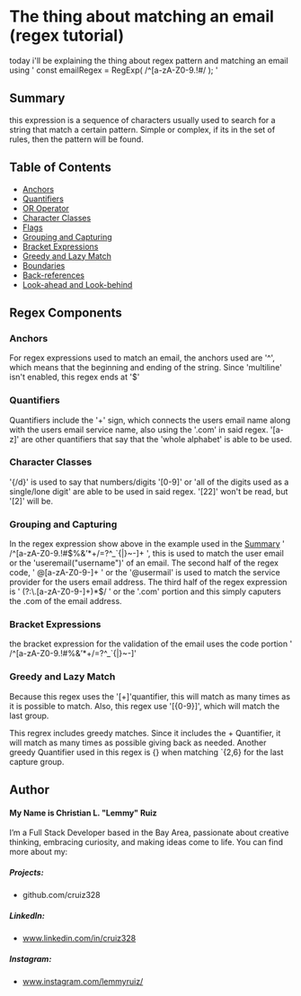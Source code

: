 # The thing about matching an email (regex tutorial)
today i'll be explaining the thing about regex pattern and matching an email using 
' const emailRegex = RegExp(
    /^[a-zA-Z0-9.!#$%&’*+/=?^_`{|}~-]+@[a-zA-Z0-9-]+(?:\.[a-zA-Z0-9-]+)*$/
  ); '

## Summary
this expression is a sequence of characters usually used to search for a string that match a certain pattern. Simple or complex, if its in the set of rules, then the pattern will be found.

## Table of Contents

- [Anchors](#anchors)
- [Quantifiers](#quantifiers)
- [OR Operator](#or-operator)
- [Character Classes](#character-classes)
- [Flags](#flags)
- [Grouping and Capturing](#grouping-and-capturing)
- [Bracket Expressions](#bracket-expressions)
- [Greedy and Lazy Match](#greedy-and-lazy-match)
- [Boundaries](#boundaries)
- [Back-references](#back-references)
- [Look-ahead and Look-behind](#look-ahead-and-look-behind)

## Regex Components
### Anchors
For regex expressions used to match an email, the anchors used are '^', 
which means that the  beginning and ending of the string. Since 'multiline' isn't enabled, this regex
ends at '$'
### Quantifiers
Quantifiers include the '+' sign, which connects the users email name along with the users email service name, also using the '.com' in said regex. '[a-z]' are other quantifiers that say that the 'whole alphabet' is able to be used.

### Character Classes
'{/d}' is used to say that numbers/digits '[0-9]' or 'all of the digits used as a single/lone digit' are able to be used in said regex. '[22]' won't be read, but '[2]' will be. 


### Grouping and Capturing
In the regex expression show above in the example used in the [Summary](#summary) ' /^[a-zA-Z0-9.!#$%&’*+/=?^_`{|}~-]+ ', this is used to match the user email or the 'useremail("username")'  of an email. 
The second half of the regex code, ' @[a-zA-Z0-9-]+ ' or the '@usermail' is used to match the service provider for the users email address. 
The third half of the regex expression is ' (?:\.[a-zA-Z0-9-]+)*$/ ' or the '.com' portion and this simply caputers the .com of the email address.

### Bracket Expressions
the bracket expression for the validation of the email uses the code portion ' /^[a-zA-Z0-9.!#$%&’*+/=?^_`{|}~-]+ ' this matches the 'whole alphabet/[a-z](case sensitive)', can match digits '[0=9]' and also the characters '[.!#$%&’*+/=?^_`{|}~-]'

### Greedy and Lazy Match
Because this regex uses the '[+]'quantifier, this will match as many times as it is possible to match.
Also, this regex use '[{0-9}]', which will match the last group.

This regrex includes greedy matches. Since it includes the + Quantifier, it will match as many times as possible giving back as needed. Another greedy Quantifier used in this regex is {} when matching `{2,6} for the last capture group.

## Author
#### My Name is Christian L. "Lemmy" Ruiz
I’m a Full Stack Developer based in the Bay Area, passionate about creative thinking, embracing curiosity, and making ideas come to life. You can find more about my:
##### Projects:
- github.com/cruiz328
##### LinkedIn:
- www.linkedin.com/in/cruiz328
##### Instagram:
- www.instagram.com/lemmyruiz/